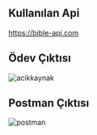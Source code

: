 

## Kullanılan Api

https://bible-api.com

## Ödev Çıktısı

![acikkaynak](https://user-images.githubusercontent.com/77458312/196735755-98991fdf-c4dd-4e14-b366-d9527d02a71f.png)

## Postman Çıktısı

![postman](https://user-images.githubusercontent.com/77458312/196737954-95c55c0c-1bbc-4cec-8db5-f4bd6827a623.png)
